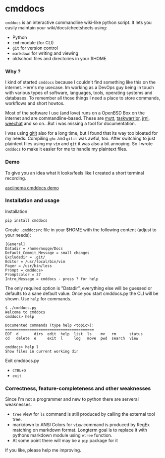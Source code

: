 # cmddocs

`cmddocs` is an interactive commandline wiki-like python script. It lets
you easily maintain your wiki/docs/cheetsheets using:

* Python
* `cmd` module (for CLI)
* `git` for version control
* `markdown` for writing and viewing
* oldschool files and directories in your $HOME

### Why ?

I kind of started `cmddocs` because I couldn't find something like this on
the internet. Here's my usecase. Im working as a DevOps guy being in touch
with various types of software, languages, tools, operating systems and
databases. To remember all those things I need a place to store commands,
workflows and short howtos.

Most of the software I use (and love) runs on a OpenBSD Box on the internet
and are commandline-based. These are [mutt](http://www.mutt.org),
[taskwarrior](http://taskwarrior.org),
[jrnl](http://maebert.github.io/jrnl/), [weechat](http://weechat.org) and
so on...But i was missing a tool for documentation.

I was using [gitit](http://gitit.net) also for a long time, but I found that its way
too bloated for my needs. Compiling `ghc` and `gitit` was awful, too.
After switching to just plaintext files using my `vim` and `git` it was also
a bit annoying. So I wrote `cmddocs` to make it easier for me to handle my
plaintext files.

### Demo

To give you an idea what it looks/feels like I created a short terminal
recording.

[asciinema cmddocs demo](https://asciinema.org/a/15168)

### Installation and usage

Installation

```
pip install cmddocs
```

Create `.cmddocsrc` file in your $HOME with the following content (adjust
to your needs):

```
[General]
Datadir = /home/noqqe/Docs
Default_Commit_Message = small changes
Excludedir = .git/
Editor = /usr/local/bin/vim
Pager = /usr/bin/less
Prompt = cmddocs>
Promptcolor = 37
Intro_Message = cmddocs - press ? for help
```
The only required option is "Datadir", everything else will be guessed or
defaults to a sane default value.
Once you start cmddocs.py the CLI will be shown. Use `help` for commands.

```
$ ./cmddocs.py
Welcome to cmddocs
cmddocs> help

Documented commands (type help <topic>):
========================================
EOF  d       dirs  edit  help  list  ls    mv   rm      status
cd   delete  e     exit  l     log   move  pwd  search  view

cmddocs> help l
Show files in current working dir
```

Exit cmddocs.py

* `CTRL+D`
* `exit`

### Correctness, feature-completeness and other weaknesses

Since I'm not a programmer and new to python there are serveral weaknesses.

* `tree` view for `ls` command is still produced by calling the external
  tool tree.
* markdown to ANSI Colors for `view` command is produced by RegEx matching
  on markdown format. Longterm goal is to replace it with pythons markdown
  module using `etree` function.
* At some point there will may be a `pip` package for it

If you like, please help me improving.
